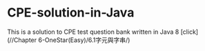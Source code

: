 # CPE-solution-in-Java
This is a solution to CPE test question bank written in Java 8
[click](//Chapter 6-OneStar(Easy)/6.1字元與字串/)
